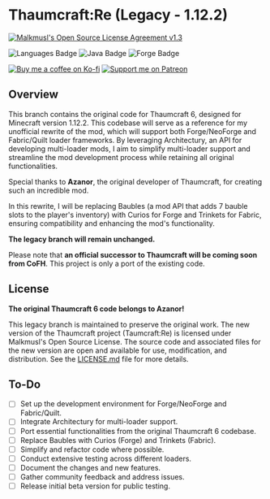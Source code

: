 # Thaumcraft:Re (Legacy - 1.12.2)

[![Malkmusl's Open Source License Agreement v1.3](https://img.shields.io/badge/License-Malkmusl's%20Open%20Source%20License%20Agreement%20v1.3-brightgreen.svg?style=for-the-badge)](LICENSE.md)

![Languages Badge](https://img.shields.io/badge/Languages-818080?style=for-the-badge) ![Java Badge](https://img.shields.io/badge/Java-007396?style=for-the-badge&logo=java&logoColor=white) ![Forge Badge](https://img.shields.io/badge/Forge-FFAB09?style=for-the-badge&logo=forge&logoColor=white) 

[![Buy me a coffee on Ko-fi](https://img.shields.io/badge/Buy%20me%20a%20coffee-Ko--fi-%23FF5E5B.svg?style=for-the-badge)](https://ko-fi.com/malkmusl)  [![Support me on Patreon](https://img.shields.io/badge/Support%20me%20on-Patreon-orange.svg?style=for-the-badge)](https://www.patreon.com/malkmusl)


## Overview

This branch contains the original code for Thaumcraft 6, designed for Minecraft version 1.12.2. This codebase will serve as a reference for my unofficial rewrite of the mod, which will support both Forge/NeoForge and Fabric/Quilt loader frameworks. By leveraging Architectury, an API for developing multi-loader mods, I aim to simplify multi-loader support and streamline the mod development process while retaining all original functionalities.

Special thanks to **Azanor**, the original developer of Thaumcraft, for creating such an incredible mod.

In this rewrite, I will be replacing Baubles (a mod API that adds 7 bauble slots to the player's inventory) with Curios for Forge and Trinkets for Fabric, ensuring compatibility and enhancing the mod's functionality.

**The legacy branch will remain unchanged.**

Please note that **an official successor to Thaumcraft will be coming soon from CoFH**. This project is only a port of the existing code.

## License

**<p>The original Thaumcraft 6 code belongs to Azanor!</p>**
This legacy branch is maintained to preserve the original work. The new version of the Thaumcraft project (Taumcraft:Re) is licensed under Malkmusl's Open Source License. The source code and associated files for the new version are open and available for use, modification, and distribution. See the [LICENSE.md](LICENSE.md) file for more details.

## To-Do

- [ ] Set up the development environment for Forge/NeoForge and Fabric/Quilt.
- [ ] Integrate Architectury for multi-loader support.
- [ ] Port essential functionalities from the original Thaumcraft 6 codebase.
- [ ] Replace Baubles with Curios (Forge) and Trinkets (Fabric).
- [ ] Simplify and refactor code where possible.
- [ ] Conduct extensive testing across different loaders.
- [ ] Document the changes and new features.
- [ ] Gather community feedback and address issues.
- [ ] Release initial beta version for public testing.
